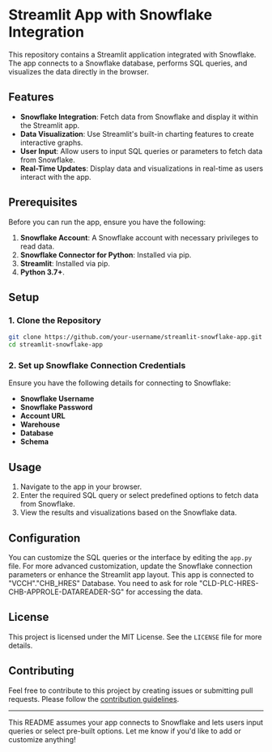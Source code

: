 # Streamlit App with Snowflake Integration

This repository contains a Streamlit application integrated with Snowflake. The app connects to a Snowflake database, performs SQL queries, and visualizes the data directly in the browser.

## Features

- **Snowflake Integration**: Fetch data from Snowflake and display it within the Streamlit app.
- **Data Visualization**: Use Streamlit's built-in charting features to create interactive graphs.
- **User Input**: Allow users to input SQL queries or parameters to fetch data from Snowflake.
- **Real-Time Updates**: Display data and visualizations in real-time as users interact with the app.

## Prerequisites

Before you can run the app, ensure you have the following:

1. **Snowflake Account**: A Snowflake account with necessary privileges to read data.
2. **Snowflake Connector for Python**: Installed via pip.
3. **Streamlit**: Installed via pip.
4. **Python 3.7+**.

## Setup

### 1. Clone the Repository

```bash
git clone https://github.com/your-username/streamlit-snowflake-app.git
cd streamlit-snowflake-app
```

### 2. Set up Snowflake Connection Credentials

Ensure you have the following details for connecting to Snowflake:

- **Snowflake Username**
- **Snowflake Password**
- **Account URL**
- **Warehouse**
- **Database**
- **Schema**


## Usage

1. Navigate to the app in your browser.
2. Enter the required SQL query or select predefined options to fetch data from Snowflake.
3. View the results and visualizations based on the Snowflake data.

## Configuration

You can customize the SQL queries or the interface by editing the `app.py` file. For more advanced customization, update the Snowflake connection parameters or enhance the Streamlit app layout.
This app is connected to "VCCH"."CHB_HRES" Database.
You need to ask for role "CLD-PLC-HRES-CHB-APPROLE-DATAREADER-SG" for accessing the data.


## License

This project is licensed under the MIT License. See the `LICENSE` file for more details.

## Contributing

Feel free to contribute to this project by creating issues or submitting pull requests. Please follow the [contribution guidelines](CONTRIBUTING.md).

---

This README assumes your app connects to Snowflake and lets users input queries or select pre-built options. Let me know if you'd like to add or customize anything!